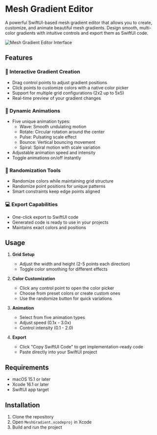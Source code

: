 # Mesh Gradient Editor

A powerful SwiftUI-based mesh gradient editor that allows you to create, customize, and animate beautiful mesh gradients. Design smooth, multi-color gradients with intuitive controls and export them as SwiftUI code.

![Mesh Gradient Editor Interface](https://github.com/user-attachments/assets/7c86b189-e1ea-43b0-b083-fe9b96365ee3)

## Features

### 🎨 Interactive Gradient Creation
- Drag control points to adjust gradient positions
- Click points to customize colors with a native color picker
- Support for multiple grid configurations (2x2 up to 5x5)
- Real-time preview of your gradient changes

### 🌊 Dynamic Animations
- Five unique animation types:
  - Wave: Smooth undulating motion
  - Rotate: Circular rotation around the center
  - Pulse: Pulsating scale effect
  - Bounce: Vertical bouncing movement
  - Spiral: Spiral motion with scale variation
- Adjustable animation speed and intensity
- Toggle animations on/off instantly

### 🎲 Randomization Tools
- Randomize colors while maintaining grid structure
- Randomize point positions for unique patterns
- Smart constraints keep edge points aligned

### 💻 Export Capabilities
- One-click export to SwiftUI code
- Generated code is ready to use in your projects
- Maintains exact colors and positions

## Usage

1. **Grid Setup**
   - Adjust the width and height (2-5 points each direction)
   - Toggle color smoothing for different effects

2. **Color Customization**
   - Click any control point to open the color picker
   - Choose from preset colors or create custom ones
   - Use the randomize button for quick variations

3. **Animation**
   - Select from five animation types
   - Adjust speed (0.1x - 3.0x)
   - Control intensity (0.1 - 2.0)

4. **Export**
   - Click "Copy SwiftUI Code" to get implementation-ready code
   - Paste directly into your SwiftUI project

## Requirements
- macOS 15.1 or later
- Xcode 16.1 or later
- SwiftUI app target

## Installation

1. Clone the repository
2. Open `MeshGradient.xcodeproj` in Xcode
3. Build and run the project
